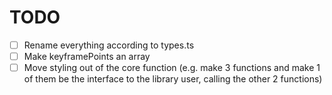# TODO

- [ ] Rename everything according to types.ts
- [ ] Make keyframePoints an array
- [ ] Move styling out of the core function (e.g. make 3 functions and make 1 of them be the interface to the library user, calling the other 2 functions)
